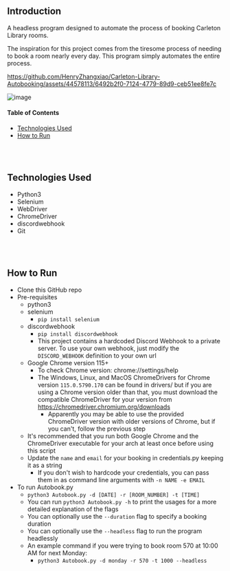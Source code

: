 ## Introduction

A headless program designed to automate the process of booking Carleton Library rooms.

The inspiration for this project comes from the tiresome process of needing to book a room nearly every day. This program simply automates the entire process.


https://github.com/HenryZhangxiao/Carleton-Library-Autobooking/assets/44578113/6492b2f0-7124-4779-89d9-ceb51ee8fe7c

![image](https://github.com/HenryZhangxiao/Carleton-Library-Autobooking/assets/44578113/c8d2dee2-45f9-4389-addb-d882f46eb5b0)

#### Table of Contents
- [Technologies Used ](#technologies)
- [How to Run ](#run)


<br></br>
## Technologies Used <a name="technologies"></a>
- Python3
- Selenium
- WebDriver
- ChromeDriver
- discordwebhook
- Git


<br></br>
## How to Run <a name="run"></a>
- Clone this GitHub repo
- Pre-requisites
  - python3
  - selenium
    - `pip install selenium`
  - discordwebhook
    - `pip install discordwebhook`
    - This project contains a hardcoded Discord Webhook to a private server. To use your own webhook, just modify the `DISCORD_WEBHOOK` definition to your own url
  - Google Chrome version 115+
    - To check Chrome version: chrome://settings/help
    - The Windows, Linux, and MacOS ChromeDrivers for Chrome version `115.0.5790.170` can be found in drivers/ but if you are using a Chrome version older than that, you must download the compatible ChromeDriver for your version from https://chromedriver.chromium.org/downloads
      - Apparently you may be able to use the provided ChromeDriver version with older versions of Chrome, but if you can't, follow the previous step
  - It's recommended that you run both Google Chrome and the ChromeDriver executable for your arch at least once before using this script
  - Update the `name` and `email` for your booking in credentials.py keeping it as a string
    - If you don't wish to hardcode your credentials, you can pass them in as command line arguments with `-n NAME -e EMAIL`
- To run Autobook.py
  - `python3 Autobook.py -d [DATE] -r [ROOM_NUMBER] -t [TIME]`
  - You can run `python3 Autobook.py -h` to print the usages for a more detailed explanation of the flags
  - You can optionally use the `--duration` flag to specify a booking duration
  - You can optionally use the `--headless` flag to run the program headlessly
  - An example command if you were trying to book room 570 at 10:00 AM for next Monday:
      - `python3 Autobook.py -d monday -r 570 -t 1000 --headless`
